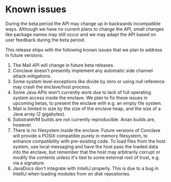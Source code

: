# Known issues

During the beta period the API may change up in backwards incompatible ways. Although we have no current plans to 
change the API, small changes like package names may still occur and we may adapt the API based on user 
feedback during the beta period.

This release ships with the following known issues that we plan to address in future versions:

1. The Mail API will change in future beta releases. 
1. Conclave doesn't presently implement any automatic side channel attack mitigations.
1. Some system level exceptions like divide by zero or using null reference may crash the enclave/host process.
1. Some Java APIs won't currently work due to lack of full operating system access inside the enclave. We plan to fix
   these issues in upcoming betas, to present the enclave with e.g. an empty file system.
1. Mail is limited in size by the size of the enclave heap, and the size of a Java array (2 gigabytes).
1. SubstrateVM builds are not currently reproducible. Avian builds are, however. 
1. There is no filesystem inside the enclave. Future versions of Conclave will provide a POSIX compatible purely
   in memory filesystem, to enhance compatibility with pre-existing code. To load files from the host system, use
   local messaging and have the host pass the loaded data into the enclave, but remember that the host may arbitrarily
   corrupt or modify the contents unless it's tied to some external root of trust, e.g. via a signature.
1. JavaDocs don't integrate with IntelliJ properly. This is due to a bug in IntelliJ when loading modules from
   on disk repositories.
